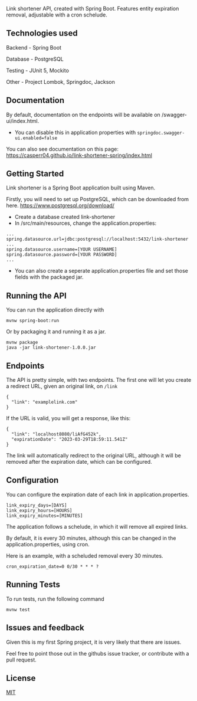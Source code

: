 Link shortener API, created with Spring Boot. Features entity expiration removal, adjustable with a cron schelude.



## Technologies used
Backend - Spring Boot

Database - PostgreSQL

Testing - JUnit 5, Mockito

Other - Project Lombok, Springdoc, Jackson

## Documentation
By default, documentation on the endpoints will be available on /swagger-ui/index.html.
* You can disable this in application properties with ```springdoc.swagger-ui.enabled=false```

You can also see documentation on this page:
https://casperr04.github.io/link-shortener-spring/index.html

## Getting Started
Link shortener is a Spring Boot application built using Maven.

Firstly, you will need to set up PostgreSQL, which can be downloaded from here.
https://www.postgresql.org/download/ 

* Create a database created link-shortener
* In /src/main/resources, change the application.properties:
```
...
spring.datasource.url=jdbc:postgresql://localhost:5432/link-shortener
...
spring.datasource.username=[YOUR USERNAME]
spring.datasource.password=[YOUR PASSWORD]
...
```

* You can also create a seperate application.properties file and set those fields with the packaged jar.


## Running the API
You can run the application directly with
```
mvnw spring-boot:run
```
Or by packaging it and running it as a jar.
```
mvnw package
java -jar link-shortener-1.0.0.jar
```

## Endpoints
The API is pretty simple, with two endpoints. The first one will let you create a redirect URL, given an original link, on ```/link``` 
```
{
  "link": "examplelink.com"
}
```

If the URL is valid, you will get a response, like this:
```
{
  "link": "localhost8080/liAfG452k",
  "expirationDate": "2023-03-29T18:59:11.541Z"
}
```

The link will automatically redirect to the original URL, although it will be removed after the expiration date, which can be configured.

## Configuration
You can configure the expiration date of each link in application.properties.
```
link_expiry_days=[DAYS]
link_expiry_hours=[HOURS]
link_expiry_minutes=[MINUTES]
```
The application follows a schelude, in which it will remove all expired links.

By default, it is every 30 minutes, although this can be changed in the application.properties, using cron. 

Here is an example, with a scheluded removal every 30 minutes.
```
cron_expiration_date=0 0/30 * * * ?
```

## Running Tests

To run tests, run the following command

```
mvnw test
```


## Issues and feedback
Given this is my first Spring project, it is very likely that there are issues.

Feel free to point those out in the githubs issue tracker, or contribute with a pull request.
## License

[MIT](https://choosealicense.com/licenses/mit/)

